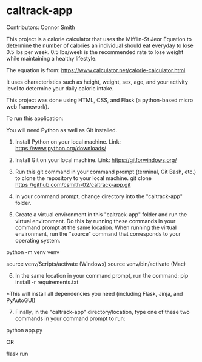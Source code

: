 # caltrack-app

Contributors: Connor Smith

This project is a calorie calculator that uses the Mifflin-St Jeor Equation to determine the number of calories
an individual should eat everyday to lose 0.5 lbs per week. 0.5 lbs/week is the recommended rate to lose weight
while maintaining a healthy lifestyle.

The equation is from: https://www.calculator.net/calorie-calculator.html

It uses characteristics such as height, weight, sex, age, and your activity level to determine your daily caloric intake.

This project was done using HTML, CSS, and Flask (a python-based micro web framework).

To run this application:

You will need Python as well as Git installed.

1) Install Python on your local machine.
Link: https://www.python.org/downloads/

2) Install Git on your local machine.
Link: https://gitforwindows.org/

3) Run this git command in your command prompt (terminal, Git Bash, etc.) to clone the repository to your local machine.
git clone https://github.com/csmith-02/caltrack-app.git

4) In your command prompt, change directory into the "caltrack-app" folder.

5) Create a virtual environment in this "caltrack-app" folder and run the virtual environment. Do this by running these commands in your command prompt at the same location.
   When running the virtual environment, run the "source" command that corresponds to your operating system.

python -m venv venv

source venv/Scripts/activate (Windows)
source venv/bin/activate (Mac)

6) In the same location in your command prompt, run the command:
pip install -r requirements.txt

*This will install all dependencies you need (including Flask, Jinja, and PyAutoGUI)


7) Finally, in the "caltrack-app" directory/location, type one of these two commands in your command prompt to run:

python app.py

OR

flask run